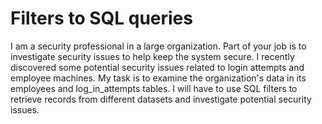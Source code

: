 # Filters to SQL queries

I am a security professional in a large organization. Part of your job is to investigate security issues to help keep the system secure. I recently discovered some potential security issues related to login attempts and employee machines.
My task is to examine the organization's data in its employees and log_in_attempts tables. I will have to use SQL filters to retrieve records from different datasets and investigate potential security issues.
